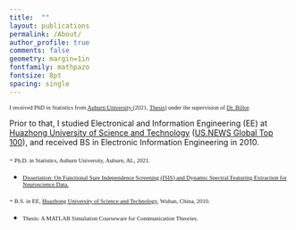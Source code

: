 ```yaml
---
title:  ""
layout: publications
permalink: /About/
author_profile: true
comments: false
geometry: margin=1in
fontfamily: mathpazo
fontsize: 8pt
spacing: single
---
```



<span style="font-family:Times New Roman; font-size:0.75em;"> I received PhD in Statistics from <a href="https://www.auburn.edu/cosam/departments/math/index.htm">Auburn University </a> (2021, <a href="https://etd.auburn.edu/handle/10415/8064">Thesis)</a> under the supervision of <a href="https://www.auburn.edu/cosam/climate_resilience/people/faculty/billor.htm"> Dr. Billor</a>. 

Prior to that, I studied Electronical and Information Engineering (EE) at <a href="https://english.hust.edu.cn/">Huazhong University of Science and Technology</a> (<a href="https://www.usnews.com/education/best-global-universities/huazhong-university-of-science-technology-505190">US.NEWS Global Top 100</a>), and received BS in Electronic Information Engineering in 2010. </span>



-<span style="font-family:Times New Roman; font-size:0.75em;"> 
Ph.D. in Statistics, Auburn University, Auburn, AL, 2021.</span>
- <span style="font-family:Times New Roman; font-size:0.75em;"> <a href="https://etd.auburn.edu/handle/10415/8064">Dissertation: On Functional Sure Independence Screening (fSIS) and Dynamic Spectral Featuring Extraction for Neuroscience Data.</a></span>


-<span style="font-family:Times New Roman; font-size:0.75em;"> 
B.S. in EE, <a href="https://english.hust.edu.cn/">Huazhong University of Science and Technology</a>, Wuhan, China, 2010. </span>
- <span style="font-family:Times New Roman; font-size:0.75em;"> Thesis: A MATLAB Simulation Courseware for Communication Theories. </span>





